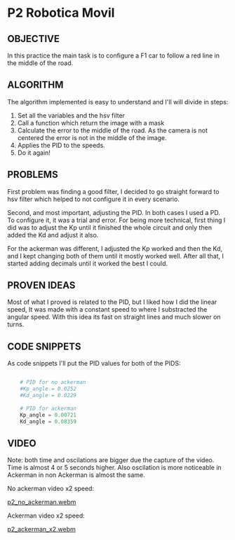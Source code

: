 # P2 Robotica Movil

## OBJECTIVE

In this practice the main task is to configure a F1 car to follow a red line in the middle of the road.

## ALGORITHM

The algorithm implemented is easy to understand and I'll will divide in steps:

1. Set all the variables and the hsv filter
2. Call a function which return the image with a mask
3. Calculate the error to the middle of the road. As the camera is not centered the error is not in the middle of the image.
4. Applies the PID to the speeds.
5. Do it again!

## PROBLEMS

First problem was finding a good filter, I decided to go straight forward to hsv filter which helped to not configure it in every scenario.

Second, and most important, adjusting the PID. In both cases I used a PD. To configure it, it was a trial and error. For being more technical, first thing I did was to adjust the Kp until it finished the whole circuit and only then added the Kd and adjust it also.

For the ackerman was different, I adjusted the Kp worked and then the Kd, and I kept changing both of them until it mostly worked well. After all that, I started adding decimals until it worked the best I could.

## PROVEN IDEAS

Most of what I proved is related to the PID, but I liked how I did the linear speed, It was made with a constant speed to where I substracted the angular speed. With this idea its fast on straight lines and much slower on turns.

## CODE SNIPPETS

As code snippets I'll put the PID values for both of the PIDS:

```python

    # PID for no ackerman
    #Kp_angle = 0.0252
    #Kd_angle = 0.0229
    
    # PID for ackerman
    Kp_angle = 0.00721
    Kd_angle = 0.08359

```

## VIDEO

Note: both time and oscilations are bigger due the capture of the video. Time is almost 4 or 5 seconds higher. Also oscilation is more noticeable in Ackerman in non Ackerman is almost the same.

No ackerman video x2 speed:

[p2_no_ackerman.webm](https://github.com/user-attachments/assets/c4ef8824-1961-467f-801e-b96d684f828e)

Ackerman video x2 speed:

[p2_ackerman_x2.webm](https://github.com/user-attachments/assets/ab7997f5-03e5-44e8-8cd4-03c7b263f7f3)



